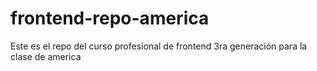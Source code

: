 frontend-repo-america
=====================

Este es el repo del curso profesional de frontend 3ra generación para la clase de america
